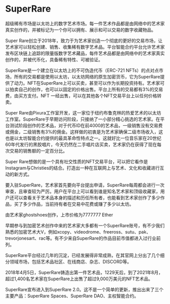 # SuperRare

超级稀有市场是以太坊上的数字艺术市场。每一件艺术作品都是由网络中的艺术家真实创作的，并被标记为一个你可以拥有、展示和可以交易的数字收藏物品。

Super Rare创立于2018年，致力于为艺术家创造一个彻底的更好的交易市场，让艺术家可以轻松创建、销售、收集稀有数字艺术品。平台智能合约平台允许艺术家发布区块链上追踪的限量版数字艺术藏品，每件艺术品都是由网络中的艺术家真实创作的，并被代币化，具备稀有特性、可被验证。

SuperRare是一个建立在以太坊上的不可伪造代币（ERC-721 NFTs）的点对点市场，所有的交易都是使用以太坊，以太坊网络的原生加密货币，它为SuperRare提供了动力。NFT在SuperRare上可以买卖，甚至可以作为长期投资持有。艺术家可以拍卖自己的创作，也可以以固定的价格出售。平台上所有的交易都有3%的交易费，由买方支付。NFT 一经出售，可以在其他各个NFT交易平台上以任何价格转卖。

Super Rare由Pixura工作室开发，这一家位于纽约布鲁克林的热爱艺术的以太坊工作室。SuperRare于早期访问阶段，只接纳了一小部分精心挑选的艺术家。在平台测试阶段创作的艺术品，对于代币ID在前4000的艺术品，一级销售没有交易费或佣金，二级销售有3%的佣金。这样做的初衷是为艺术家确保二级市场收入，这也是以太坊智能合约提供的最具革命性特点之一。这就好比一位音乐家在20世纪60年代发行的黑胶唱片，今天仍然在二手唱片店买卖，艺术家仍在获得了现在每次交易的销售额的一定百分比。

Super Rare想做的是一个具有社交性质的NFT交易平台，可以把它看作是Instagram与Christies的结合。打造出一种在互联网上与艺术、文化和收藏进行互动的新方式。

要入驻SuperRare，艺术家首先要向平台提出申请，SuperRare每周都会进行一次审查，且审查较为严厉。用户在平台上可以看到谁是知名艺术家和顶级收藏家，用户还可以查看关于艺术品本身的描述和历任所有者，也能看到艺术家创作了多少作品，买了多少作品，当前持有者在交易中花费或赚了多少以太坊。

由艺术家ghostshoes创作，上市价格为7777777 Ether

早期参与到加密艺术创作中来的艺术家大多都有一个SuperRare账号，有不少我们熟悉的加密艺术大V，例如xcopy、videodrome、freeross、sutu、pak、trevorjonesart、rac等。有不少来自SuperRare的作品目前市值都进入过行业前列。

SuperRare平台经过几年的沉淀，已经发展得非常成熟，在其官网上分出了几个细分领域市场，包括艺术品社区、在线商店、杂志、DISCORD等。

2018年4月5日，SuperRare铸造出第一件艺术品，1229天后，到了2021年8月，超过1,400名艺术家在SuperRare上出售了超过9,000万美元的NFT艺术品。

SuperRare宣布进入到SuperRare 2.0。这不是一个简单的更新，推出出来了三个主要产品：SuperRare Spaces、SuperRare DAO、主权智能合约。
